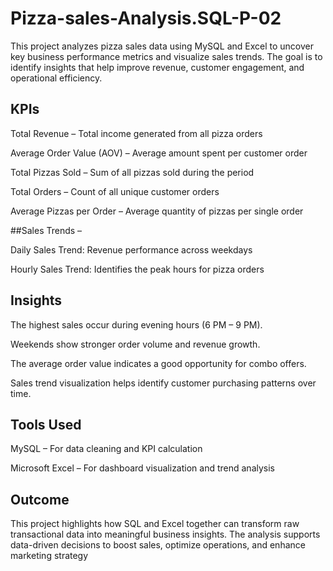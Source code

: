 # Pizza-sales-Analysis.SQL-P-02
This project analyzes pizza sales data using MySQL and Excel to uncover key business performance metrics and visualize sales trends. The goal is to identify insights that help improve revenue, customer engagement, and operational efficiency.

## KPIs

Total Revenue – Total income generated from all pizza orders

Average Order Value (AOV) – Average amount spent per customer order

Total Pizzas Sold – Sum of all pizzas sold during the period

Total Orders – Count of all unique customer orders

Average Pizzas per Order – Average quantity of pizzas per single order

##Sales Trends –

Daily Sales Trend: Revenue performance across weekdays

Hourly Sales Trend: Identifies the peak hours for pizza orders

## Insights

The highest sales occur during evening hours (6 PM – 9 PM).

Weekends show stronger order volume and revenue growth.

The average order value indicates a good opportunity for combo offers.

Sales trend visualization helps identify customer purchasing patterns over time.

## Tools Used

MySQL – For data cleaning and KPI calculation

Microsoft Excel – For dashboard visualization and trend analysis

## Outcome

 This project highlights how SQL and Excel together can transform raw transactional data into meaningful business insights. The analysis supports data-driven decisions to boost sales, optimize operations, and enhance marketing strategy
